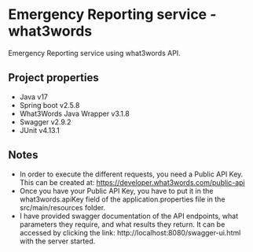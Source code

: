 # Emergency Reporting service - what3words
Emergency Reporting service using what3words API.

## Project properties
  * Java v17
  * Spring boot v2.5.8
  * What3Words Java Wrapper v3.1.8
  * Swagger v2.9.2
  * JUnit v4.13.1

## Notes
  * In order to execute the different requests, you need a Public API Key. This can be created at: https://developer.what3words.com/public-api
  * Once you have your Public API Key, you have to put it in the what3words.apiKey field of the application.properties file in the src/main/resources folder.
  * I have provided swagger documentation of the API endpoints, what parameters they require, and what results they return. It can be accessed by clicking the link: http://localhost:8080/swagger-ui.html with the server started.
